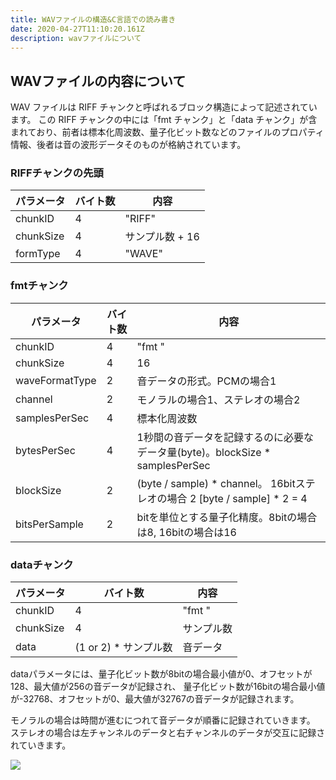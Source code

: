 ```yaml
---
title: WAVファイルの構造&C言語での読み書き
date: 2020-04-27T11:10:20.161Z
description: wavファイルについて
---
```


## WAVファイルの内容について 

WAV ファイルは RIFF チャンクと呼ばれるブロック構造によって記述されています。 この RIFF チャンクの中には「fmt チャンク」と「data チャンク」が含まれており、前者は標本化周波数、量子化ビット数などのファイルのプロパティ情報、後者は音の波形データそのものが格納されています。

### RIFFチャンクの先頭

| パラメータ     | バイト数 | 内容         |
|-----------|------|------------|
| chunkID   | 4    | "RIFF"     |
| chunkSize | 4    | サンプル数 + 16 |
| formType  | 4    | "WAVE"     |

### fmtチャンク
| パラメータ          | バイト数 | 内容                                                                |
|----------------|------|-------------------------------------------------------------------|
| chunkID        | 4    | "fmt "                                                            |
| chunkSize      | 4    | 16                                                                |
| waveFormatType | 2    | 音データの形式。PCMの場合1                                                   |
| channel        | 2    | モノラルの場合1、ステレオの場合2                                                 |
| samplesPerSec  | 4    | 標本化周波数                                                            |
| bytesPerSec    | 4    | 1秒間の音データを記録するのに必要なデータ量(byte)。blockSize * samplesPerSec            |
| blockSize      | 2    | (byte / sample) * channel。 16bitステレオの場合 2 [byte / sample] * 2 = 4 |
| bitsPerSample  | 2    | bitを単位とする量子化精度。8bitの場合は8, 16bitの場合は16                             |

### dataチャンク
| パラメータ     | バイト数             | 内容     |
|-----------|------------------|--------|
| chunkID   | 4                | "fmt " |
| chunkSize | 4                | サンプル数  |
| data      | (1 or 2) * サンプル数 | 音データ   |

dataパラメータには、量子化ビット数が8bitの場合最小値が0、オフセットが128、最大値が256の音データが記録され、
量子化ビット数が16bitの場合最小値が-32768、オフセットが0、最大値が32767の音データが記録されます。

モノラルの場合は時間が進むにつれて音データが順番に記録されていきます。
ステレオの場合は左チャンネルのデータと右チャンネルのデータが交互に記録されていきます。

![]('./wave_block.svg')


